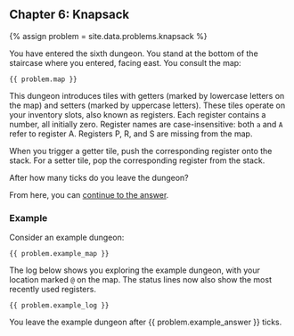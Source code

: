 ## Chapter 6: Knapsack

{% assign problem = site.data.problems.knapsack %}

You have entered the sixth dungeon. You stand at the bottom of the staircase where you entered, facing east. You consult the map:

```
{{ problem.map }}
```

This dungeon introduces tiles with getters (marked by lowercase letters on the map) and setters (marked by uppercase letters). These tiles operate on your inventory slots, also known as registers. Each register contains a number, all initially zero. Register names are case-insensitive: both `a` and `A` refer to register A. Registers P, R, and S are missing from the map.

When you trigger a getter tile, push the corresponding register onto the stack. For a setter tile, pop the corresponding register from the stack.

After how many ticks do you leave the dungeon?

From here, you can [continue to the answer](../../answers/chapters/06/knapsack.md).


### Example

Consider an example dungeon:

```
{{ problem.example_map }}
```

The log below shows you exploring the example dungeon, with your location marked `@` on the map. The status lines now also show the most recently used registers.

```
{{ problem.example_log }}
```

You leave the example dungeon after {{ problem.example_answer }} ticks.
